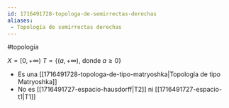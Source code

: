 ```yaml
---
id: 1716491728-topologa-de-semirrectas-derechas
aliases:
 - Topología de semirrectas derechas
---
```


#topología 

$X = [0, +\infty)$
$T = \{(a, +\infty) \text{, donde } a \geq 0\}$

- Es una [[1716491728-topologa-de-tipo-matryoshka|Topología de tipo Matryoshka]]
- No es [[1716491727-espacio-hausdorff|T2]] ni [[1716491727-espacio-t1|T1]]